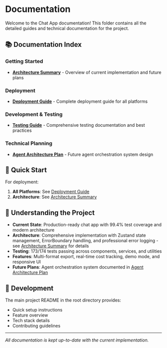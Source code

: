 # Documentation

Welcome to the Chat App documentation! This folder contains all the detailed guides and technical documentation for the project.

## 📚 Documentation Index

### **Getting Started**
- **[Architecture Summary](architecture-summary.md)** - Overview of current implementation and future plans

### **Deployment**
- **[Deployment Guide](DEPLOYMENT.md)** - Complete deployment guide for all platforms

### **Development & Testing**
- **[Testing Guide](TESTING.md)** - Comprehensive testing documentation and best practices

### **Technical Planning**
- **[Agent Architecture Plan](agent-architecture-plan.md)** - Future agent orchestration system design

## 🚀 Quick Start

For deployment:
1. **All Platforms**: See [Deployment Guide](DEPLOYMENT.md)
2. **Architecture**: See [Architecture Summary](architecture-summary.md)

## 📖 Understanding the Project

- **Current State**: Production-ready chat app with 99.4% test coverage and modern architecture
- **Architecture**: Comprehensive implementation with Zustand state management, ErrorBoundary handling, and professional error logging - see [Architecture Summary](architecture-summary.md) for details
- **Testing**: 173/174 tests passing across components, services, and utilities
- **Features**: Multi-format export, real-time cost tracking, demo mode, and responsive UI
- **Future Plans**: Agent orchestration system documented in [Agent Architecture Plan](agent-architecture-plan.md)

## 🔧 Development

The main project README in the root directory provides:
- Quick setup instructions
- Feature overview
- Tech stack details
- Contributing guidelines

---

*All documentation is kept up-to-date with the current implementation.*
